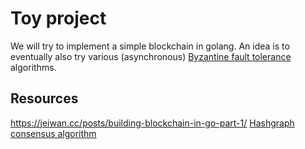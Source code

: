 # Toy project

We will try to implement a simple blockchain in golang. An idea is to eventually also try various (asynchronous) [Byzantine fault
tolerance](https://en.wikipedia.org/wiki/Byzantine_fault_tolerance) algorithms.

## Resources
https://jeiwan.cc/posts/building-blockchain-in-go-part-1/
[Hashgraph consensus algorithm](http://www.swirlds.com/downloads/SWIRLDS-TR-2016-02.pdf)
